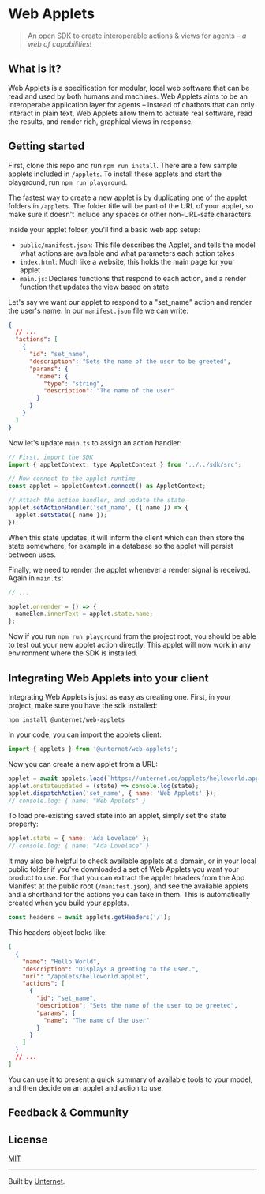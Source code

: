 # Web Applets

> An open SDK to create interoperable actions & views for agents – _a web of capabilities!_

## What is it?

Web Applets is a specification for modular, local web software that can be read and used by both humans and machines. Web Applets aims to be an interoperabe application layer for agents – instead of chatbots that can only interact in plain text, Web Applets allow them to actuate real software, read the results, and render rich, graphical views in response.

## Getting started

First, clone this repo and run `npm run install`. There are a few sample applets included in `/applets`. To install these applets and start the playground, run `npm run playground`.

The fastest way to create a new applet is by duplicating one of the applet folders in `/applets`. The folder title will be part of the URL of your applet, so make sure it doesn't include any spaces or other non-URL-safe characters.

Inside your applet folder, you'll find a basic web app setup:

- `public/manifest.json`: This file describes the Applet, and tells the model what actions are available and what parameters each action takes
- `index.html`: Much like a website, this holds the main page for your applet
- `main.js`: Declares functions that respond to each action, and a render function that updates the view based on state

Let's say we want our applet to respond to a "set_name" action and render the user's name. In our `manifest.json` file we can write:

```json
{
  // ...
  "actions": [
    {
      "id": "set_name",
      "description": "Sets the name of the user to be greeted",
      "params": {
        "name": {
          "type": "string",
          "description": "The name of the user"
        }
      }
    }
  ]
}
```

Now let's update `main.ts` to assign an action handler:

```js
// First, import the SDK
import { appletContext, type AppletContext } from '../../sdk/src';

// Now connect to the applet runtime
const applet = appletContext.connect() as AppletContext;

// Attach the action handler, and update the state
applet.setActionHandler('set_name', ({ name }) => {
  applet.setState({ name });
});
```

When this state updates, it will inform the client which can then store the state somewhere, for example in a database so the applet will persist between uses.

Finally, we need to render the applet whenever a render signal is received. Again in `main.ts`:

```js
// ...

applet.onrender = () => {
  nameElem.innerText = applet.state.name;
};
```

Now if you run `npm run playground` from the project root, you should be able to test out your new applet action directly. This applet will now work in any environment where the SDK is installed.

## Integrating Web Applets into your client

Integrating Web Applets is just as easy as creating one. First, in your project, make sure you have the sdk installed:

```
npm install @unternet/web-applets
```

In your code, you can import the applets client:

```js
import { applets } from '@unternet/web-applets';
```

Now you can create a new applet from a URL:

```js
applet = await applets.load(`https://unternet.co/applets/helloworld.applet`);
applet.onstateupdated = (state) => console.log(state);
applet.dispatchAction('set_name', { name: 'Web Applets' });
// console.log: { name: "Web Applets" }
```

To load pre-existing saved state into an applet, simply set the state property:

```js
applet.state = { name: 'Ada Lovelace' };
// console.log: { name: "Ada Lovelace" }
```

It may also be helpful to check available applets at a domain, or in your local public folder if you've downloaded a set of Web Applets you want your product to use. For that you can extract the applet headers from the App Manifest at the public root (`/manifest.json`), and see the available applets and a shorthand for the actions you can take in them. This is automatically created when you build your applets.

```js
const headers = await applets.getHeaders('/');
```

This headers object looks like:

```json
[
  {
    "name": "Hello World",
    "description": "Displays a greeting to the user.",
    "url": "/applets/helloworld.applet",
    "actions": [
      {
        "id": "set_name",
        "description": "Sets the name of the user to be greeted",
        "params": {
          "name": "The name of the user"
        }
      }
    ]
  }
  // ...
]
```

You can use it to present a quick summary of available tools to your model, and then decide on an applet and action to use.

## Feedback & Community

## License

[MIT](./LICENSE.md)

---

Built by [Unternet](https://unternet.co).
